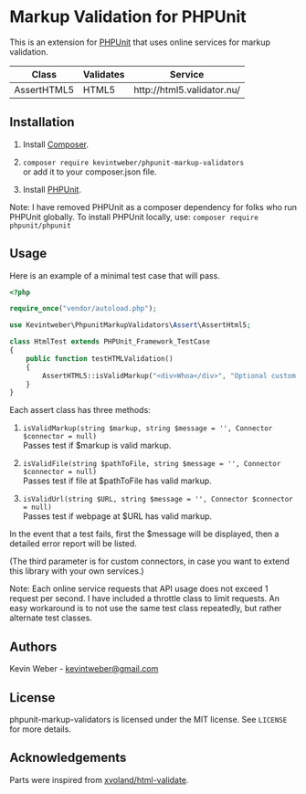 # Markup Validation for PHPUnit

This is an extension for [PHPUnit][phpunit] that uses online services for markup validation.

<table>
<thead>
<tr><th>Class</th><th>Validates</th><th>Service</th></tr>
</thead>
<tbody>
<tr><td>AssertHTML5</td><td>HTML5</td><td>http://html5.validator.nu/</td></tr>
</tbody>
</table>

## Installation

1) Install [Composer][composer].

2) `composer require kevintweber/phpunit-markup-validators`<br />or add it to your composer.json file.

3) Install [PHPUnit][phpunit].

Note: I have removed PHPUnit as a composer dependency for folks who run PHPUnit globally.  To install PHPUnit locally, use: `composer require phpunit/phpunit`

## Usage

Here is an example of a minimal test case that will pass.

```php
<?php

require_once("vendor/autoload.php");

use Kevintweber\PhpunitMarkupValidators\Assert\AssertHtml5;

class HtmlTest extends PHPUnit_Framework_TestCase
{
    public function testHTMLValidation()
    {
        AssertHTML5::isValidMarkup("<div>Whoa</div>", "Optional custom message.");
    }
}
```

Each assert class has three methods:

1) `isValidMarkup(string $markup, string $message = '', Connector $connector = null)`<br />Passes test if $markup is valid markup.

2) `isValidFile(string $pathToFile, string $message = '', Connector $connector = null)`<br />Passes test if file at $pathToFile has valid markup.

3) `isValidUrl(string $URL, string $message = '', Connector $connector = null)`<br />Passes test if webpage at $URL has valid markup.

In the event that a test fails, first the $message will be displayed, then a detailed error report will be listed.

(The third parameter is for custom connectors, in case you want to extend this library with your own services.)

Note: Each online service requests that API usage does not exceed 1 request per second.  I have included a throttle class to limit requests.  An easy workaround is to not use the same test class repeatedly, but rather alternate test classes.

## Authors
Kevin Weber - kevintweber@gmail.com

## License
phpunit-markup-validators is licensed under the MIT license.  See `LICENSE` for more details.

## Acknowledgements
Parts were inspired from [xvoland/html-validate].

[composer]: http://getcomposer.org/
[phpunit]: https://github.com/sebastianbergmann/phpunit
[validator.nu]: http://validator.nu
[validator.nu/presets]: http://about.validator.nu/#presets
[validator.nu/tos]: http://about.validator.nu/#tos
[xvoland/html-validate]: https://github.com/xvoland/html-validate

